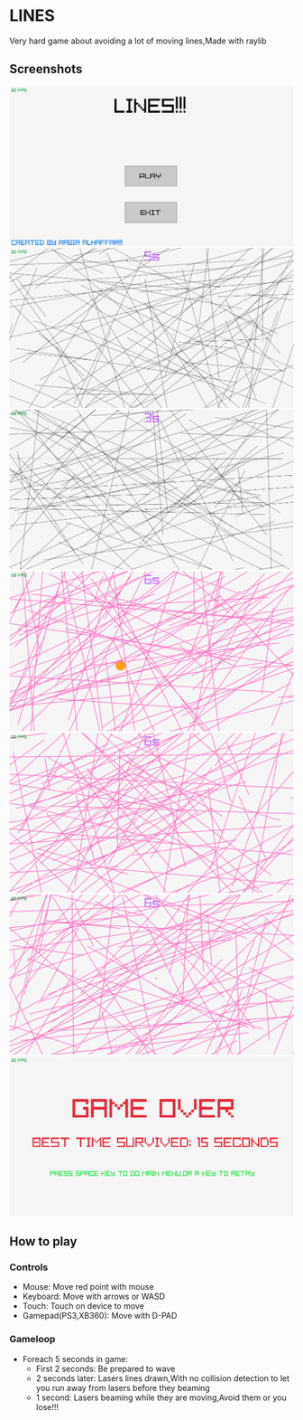 # LINES
Very hard game about avoiding a lot of moving lines,Made with raylib

## Screenshots
<img src="https://github.com/Rabios/LINES/blob/master/Screenshot%20(121).png">
<br>
<img src="https://github.com/Rabios/LINES/blob/master/Screenshot%20(124).png">
<br>
<img src="https://github.com/Rabios/LINES/blob/master/Screenshot%20(125).png">
<br>
<img src="https://github.com/Rabios/LINES/blob/master/Screenshot%20(126).png">
<br>
<img src="https://github.com/Rabios/LINES/blob/master/Screenshot%20(127).png">
<br>
<img src="https://github.com/Rabios/LINES/blob/master/Screenshot%20(128).png">
<br>
<img src="https://github.com/Rabios/LINES/blob/master/Screenshot%20(129).png">
<br>

## How to play

### Controls
- Mouse: Move red point with mouse
- Keyboard: Move with arrows or WASD
- Touch: Touch on device to move
- Gamepad(PS3,XB360): Move with D-PAD

### Gameloop
- Foreach 5 seconds in game:
  - First 2 seconds: Be prepared to wave
  - 2 seconds later: Lasers lines drawn,With no collision detection to let you run away from lasers before they beaming
  - 1 second: Lasers beaming while they are moving,Avoid them or you lose!!!
